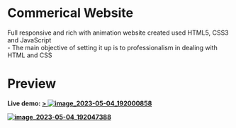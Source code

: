 <h1>Commerical Website</h1>
<p>
  Full responsive and rich with animation website created used HTML5, CSS3 and JavaScript</br>
  - The main objective of setting it up is to professionalism in dealing with HTML and CSS
</p>
<h1>Preview</h1>
<b> Live demo: <a href="https://commerical-website.vercel.app</a></b></br></br>


![image_2023-05-04_191909010](https://user-images.githubusercontent.com/102171363/236263876-c9add002-06c2-4015-89dc-90f0fdba99be.png)>
![image_2023-05-04_192000858](https://user-images.githubusercontent.com/102171363/236264151-3b163f08-df15-4734-bcfa-44281645da5e.png)

![image_2023-05-04_192047388](https://user-images.githubusercontent.com/102171363/236264392-cbddaf72-6722-4ccc-a6dc-b2ed9d36fc8d.png)
